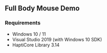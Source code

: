 ## Full Body Mouse Demo

### Requirements

- Windows 10 / 11
- Visual Studio 2019 (with Windows 10 SDK)
- HaptiCore Library 3.14 
